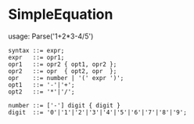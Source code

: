 # SimpleEquation
usage: Parse('1+2*3-4/5')

    syntax ::= expr;  
    expr   ::= opr1;  
    opr1   ::= opr2 { opt1, opr2 };  
    opr2   ::= opr  { opt2, opr  };  
    opr    ::= number | '(' expr ')';  
    opt1   ::= '-'|'+';  
    opt2   ::= '*'|'/';  
    
    number ::= ['-'] digit { digit }  
    digit  ::= '0'|'1'|'2'|'3'|'4'|'5'|'6'|'7'|'8'|'9';  
